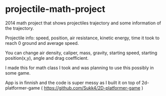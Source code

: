 # projectile-math-project
2014 math project that shows projectiles trajectory and some information of the trajectory. 

Projectile info: speed, position, air resistance, kinetic energy, time it took to reach 0 ground and average speed. 

You can change air density, caliper, mass, gravity, starting speed, starting position(x,y), angle and drag coefficient.

I made this for math class I took and was planning to use this possibly in some game.

App is in finnish and the code is super messy as I built it on top of 2d-platformer-game ( https://github.com/Sukk4/2D-platformer-game )
